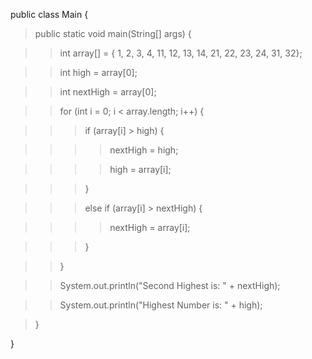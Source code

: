 public class Main {

> public static void main(String\[\] args) {

> > int array\[\] = { 1, 2, 3, 4, 11, 12, 13, 14, 21, 22, 23, 24, 31,
> > 32};

> > int high = array\[0\];

> > int nextHigh = array\[0\];

> > for (int i = 0; i \< array.length; i++) {

> > > if (array\[i\] > high) {

> > > > nextHigh = high;

> > > > high = array\[i\];

> > > }

> > > else if (array\[i\] > nextHigh) {

> > > > nextHigh = array\[i\];

> > > }

> > }

> > System.out.println(\"Second Highest is: \" + nextHigh);

> > System.out.println(\"Highest Number is: \" + high);

> }

}